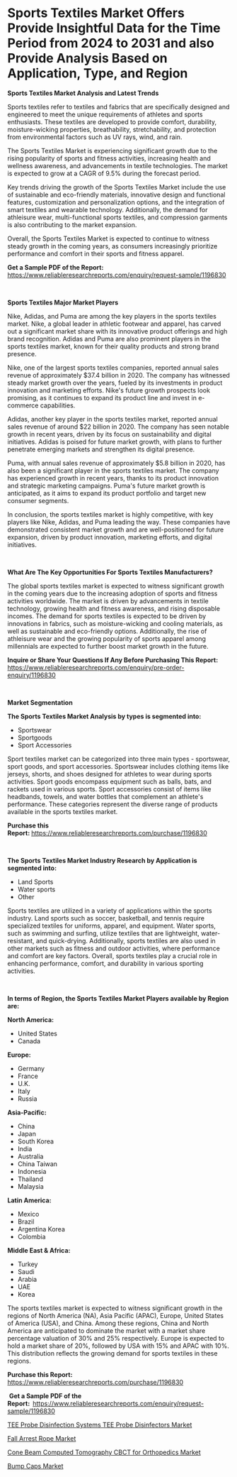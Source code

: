 <p><h1>Sports Textiles Market Offers Provide Insightful Data for the Time Period from 2024 to 2031 and also Provide Analysis Based on Application, Type, and Region</h1></p><p><strong>Sports Textiles Market Analysis and Latest Trends</strong></p>
<p><p>Sports textiles refer to textiles and fabrics that are specifically designed and engineered to meet the unique requirements of athletes and sports enthusiasts. These textiles are developed to provide comfort, durability, moisture-wicking properties, breathability, stretchability, and protection from environmental factors such as UV rays, wind, and rain.</p><p>The Sports Textiles Market is experiencing significant growth due to the rising popularity of sports and fitness activities, increasing health and wellness awareness, and advancements in textile technologies. The market is expected to grow at a CAGR of 9.5% during the forecast period.</p><p>Key trends driving the growth of the Sports Textiles Market include the use of sustainable and eco-friendly materials, innovative design and functional features, customization and personalization options, and the integration of smart textiles and wearable technology. Additionally, the demand for athleisure wear, multi-functional sports textiles, and compression garments is also contributing to the market expansion.</p><p>Overall, the Sports Textiles Market is expected to continue to witness steady growth in the coming years, as consumers increasingly prioritize performance and comfort in their sports and fitness apparel.</p></p>
<p><strong>Get a Sample PDF of the Report:&nbsp;</strong> <a href="https://www.reliableresearchreports.com/enquiry/request-sample/1196830">https://www.reliableresearchreports.com/enquiry/request-sample/1196830</a></p>
<p>&nbsp;</p>
<p><strong>Sports Textiles Major Market Players</strong></p>
<p><p>Nike, Adidas, and Puma are among the key players in the sports textiles market. Nike, a global leader in athletic footwear and apparel, has carved out a significant market share with its innovative product offerings and high brand recognition. Adidas and Puma are also prominent players in the sports textiles market, known for their quality products and strong brand presence.</p><p>Nike, one of the largest sports textiles companies, reported annual sales revenue of approximately $37.4 billion in 2020. The company has witnessed steady market growth over the years, fueled by its investments in product innovation and marketing efforts. Nike's future growth prospects look promising, as it continues to expand its product line and invest in e-commerce capabilities.</p><p>Adidas, another key player in the sports textiles market, reported annual sales revenue of around $22 billion in 2020. The company has seen notable growth in recent years, driven by its focus on sustainability and digital initiatives. Adidas is poised for future market growth, with plans to further penetrate emerging markets and strengthen its digital presence.</p><p>Puma, with annual sales revenue of approximately $5.8 billion in 2020, has also been a significant player in the sports textiles market. The company has experienced growth in recent years, thanks to its product innovation and strategic marketing campaigns. Puma's future market growth is anticipated, as it aims to expand its product portfolio and target new consumer segments.</p><p>In conclusion, the sports textiles market is highly competitive, with key players like Nike, Adidas, and Puma leading the way. These companies have demonstrated consistent market growth and are well-positioned for future expansion, driven by product innovation, marketing efforts, and digital initiatives.</p></p>
<p>&nbsp;</p>
<p><strong>What Are The Key Opportunities For Sports Textiles Manufacturers?</strong></p>
<p><p>The global sports textiles market is expected to witness significant growth in the coming years due to the increasing adoption of sports and fitness activities worldwide. The market is driven by advancements in textile technology, growing health and fitness awareness, and rising disposable incomes. The demand for sports textiles is expected to be driven by innovations in fabrics, such as moisture-wicking and cooling materials, as well as sustainable and eco-friendly options. Additionally, the rise of athleisure wear and the growing popularity of sports apparel among millennials are expected to further boost market growth in the future.</p></p>
<p><strong>Inquire or Share Your Questions If Any Before Purchasing This Report:</strong> <a href="https://www.reliableresearchreports.com/enquiry/pre-order-enquiry/1196830">https://www.reliableresearchreports.com/enquiry/pre-order-enquiry/1196830</a></p>
<p>&nbsp;</p>
<p><strong>Market Segmentation</strong></p>
<p><strong>The Sports Textiles Market Analysis by types is segmented into:</strong></p>
<p><ul><li>Sportswear</li><li>Sportgoods</li><li>Sport Accessories</li></ul></p>
<p><p>Sport textiles market can be categorized into three main types - sportswear, sport goods, and sport accessories. Sportswear includes clothing items like jerseys, shorts, and shoes designed for athletes to wear during sports activities. Sport goods encompass equipment such as balls, bats, and rackets used in various sports. Sport accessories consist of items like headbands, towels, and water bottles that complement an athlete's performance. These categories represent the diverse range of products available in the sports textiles market.</p></p>
<p><strong>Purchase this Report:&nbsp;</strong><a href="https://www.reliableresearchreports.com/purchase/1196830">https://www.reliableresearchreports.com/purchase/1196830</a></p>
<p>&nbsp;</p>
<p><strong>The Sports Textiles Market Industry Research by Application is segmented into:</strong></p>
<p><ul><li>Land Sports</li><li>Water sports</li><li>Other</li></ul></p>
<p><p>Sports textiles are utilized in a variety of applications within the sports industry. Land sports such as soccer, basketball, and tennis require specialized textiles for uniforms, apparel, and equipment. Water sports, such as swimming and surfing, utilize textiles that are lightweight, water-resistant, and quick-drying. Additionally, sports textiles are also used in other markets such as fitness and outdoor activities, where performance and comfort are key factors. Overall, sports textiles play a crucial role in enhancing performance, comfort, and durability in various sporting activities.</p></p>
<p>&nbsp;</p>
<p><strong>In terms of Region, the Sports Textiles Market Players available by Region are:</strong></p>
<p>
    <p> <strong> North America: </strong>
        <ul>
            <li>United States</li>
            <li>Canada</li>
        </ul>
        </p> 
    <p> <strong> Europe: </strong>
        <ul>
            <li>Germany</li>
            <li>France</li>
            <li>U.K.</li>
            <li>Italy</li>
            <li>Russia</li>
        </ul>
        </p> 
    <p> <strong> Asia-Pacific: </strong>
        <ul>
            <li>China</li>
            <li>Japan</li>
            <li>South Korea</li>
            <li>India</li>
            <li>Australia</li>
            <li>China Taiwan</li>
            <li>Indonesia</li>
            <li>Thailand</li>
            <li>Malaysia</li>
        </ul>
        </p> 
    <p> <strong> Latin America: </strong>
        <ul>
            <li>Mexico</li>
            <li>Brazil</li>
            <li>Argentina Korea</li>
            <li>Colombia</li>
        </ul>
        </p> 
    <p> <strong> Middle East & Africa: </strong>
        <ul>
            <li>Turkey</li>
            <li>Saudi</li>
            <li>Arabia</li>
            <li>UAE</li>
            <li>Korea</li>
        </ul>
    </p>
    </p>
<p><p>The sports textiles market is expected to witness significant growth in the regions of North America (NA), Asia Pacific (APAC), Europe, United States of America (USA), and China. Among these regions, China and North America are anticipated to dominate the market with a market share percentage valuation of 30% and 25% respectively. Europe is expected to hold a market share of 20%, followed by USA with 15% and APAC with 10%. This distribution reflects the growing demand for sports textiles in these regions.</p></p>
<p><strong>Purchase this Report: </strong><a href="https://www.reliableresearchreports.com/purchase/1196830">https://www.reliableresearchreports.com/purchase/1196830</a></p>
<p>&nbsp;<strong>Get a Sample PDF of the Report:&nbsp;&nbsp;</strong><a href="https://www.reliableresearchreports.com/enquiry/request-sample/1196830">https://www.reliableresearchreports.com/enquiry/request-sample/1196830</a></p>
<p><strong></strong></p>
<p><p><a href="https://issuu.com/reportprime-2/docs/tee-probe-disinfection-systems-tee-probe-disinfect">TEE Probe Disinfection Systems TEE Probe Disinfectors Market</a></p><p><a href="https://github.com/lubmix/Market-Research-Report-List-1/blob/main/fall-arrest-rope-market.md">Fall Arrest Rope Market</a></p><p><a href="https://issuu.com/reportprime-2/docs/cone-beam-computed-tomography-cbct-for-orthopedics">Cone Beam Computed Tomography CBCT for Orthopedics Market</a></p><p><a href="https://github.com/joannagoyvaerts/Market-Research-Report-List-1/blob/main/bump-caps-market.md">Bump Caps Market</a></p></p>